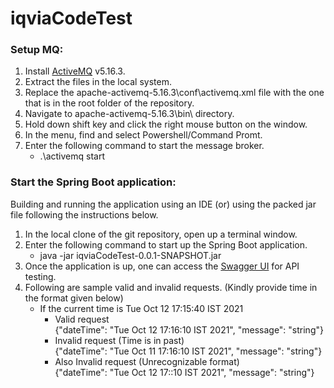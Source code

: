 # iqviaCodeTest

### Setup MQ:
1. Install [ActiveMQ](https://activemq.apache.org/components/classic/) v5.16.3.
2. Extract the files in the local system.
3. Replace the apache-activemq-5.16.3\conf\activemq.xml file with the one that is in the root folder of the repository.
4. Navigate to apache-activemq-5.16.3\bin\ directory.
5. Hold down shift key and click the right mouse button on the window.
6. In the menu, find and select Powershell/Command Promt.
7. Enter the following command to start the message broker.
    - .\activemq start


### Start the Spring Boot application:
Building and running the application using an IDE (or) using the packed jar file following the instructions below.
1. In the local clone of the git repository, open up a terminal window.
2. Enter the following command to start up the Spring Boot application.
    - java -jar iqviaCodeTest-0.0.1-SNAPSHOT.jar
3. Once the application is up, one can access the [Swagger UI](http://localhost:4569/swagger-ui/) for API testing.
4. Following are sample valid and invalid requests. (Kindly provide time in the format given below)
    - If the current time is Tue Oct 12 17:15:40 IST 2021
        - Valid request \
        {"dateTime": "Tue Oct 12 17:16:10 IST 2021", "message": "string"}
        - Invalid request (Time is in past) \
        {"dateTime": "Tue Oct 11 17:16:10 IST 2021", "message": "string"}
        - Also Invalid request (Unrecognizable format) \
        {"dateTime": "Tue Oct 12 17::10 IST 2021", "message": "string"}
